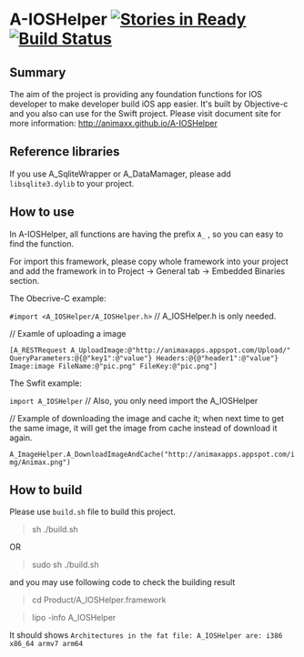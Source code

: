 A-IOSHelper [![Stories in Ready](https://badge.waffle.io/animaxx/a-ioshelper.svg?label=ready&title=Ready)](http://waffle.io/animaxx/a-ioshelper)  [![Build Status](https://travis-ci.org/Animaxx/A-IOSHelper.svg?branch=master)](https://travis-ci.org/Animaxx/A-IOSHelper)
===========

## Summary
 The aim of the project is providing any foundation functions for IOS developer to make developer build iOS app easier. It's built by Objective-c and you also can use for the Swift project. Please visit document site for more information: http://animaxx.github.io/A-IOSHelper

## Reference libraries
If you use A_SqliteWrapper or A_DataMamager, please add `libsqlite3.dylib` to your project.

## How to use
In A-IOSHelper, all functions are having the prefix `A_` , so you can easy to find the function.

For import this framework, please copy whole framework into your project and add the framework in to Project -> General tab -> Embedded Binaries section.

The Obecrive-C example:

`#import <A_IOSHelper/A_IOSHelper.h>` // A_IOSHelper.h is only needed. 

// Examle of uploading a image

`[A_RESTRequest A_UploadImage:@"http://animaxapps.appspot.com/Upload/" QueryParameters:@{@"key1":@"value"} Headers:@{@"header1":@"value"} Image:image FileName:@"pic.png" FileKey:@"pic.png"]`

The Swfit example:

`import A_IOSHelper` // Also, you only need import the A_IOSHelper

// Example of downloading the image and cache it; when next time to get the same image, it will get the image from cache instead of download it again.

`A_ImageHelper.A_DownloadImageAndCache("http://animaxapps.appspot.com/img/Animax.png")`


## How to build 
Please use `build.sh` file to build this project.
> sh ./build.sh

OR
> sudo sh ./build.sh

and you may use following code to check the building result 
> cd Product/A_IOSHelper.framework

> lipo -info A_IOSHelper

It should shows `Architectures in the fat file: A_IOSHelper are: i386 x86_64 armv7 arm64`


